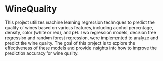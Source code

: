 # WineQuality
 
This project utilizes machine learning regression techniques to predict the quality of wines based on various features, including alcohol percentage, density, color (white or red), and pH. Two regression models, decision tree regression and random forest regression, were implemented to analyze and predict the wine quality. The goal of this project is to explore the effectiveness of these models and provide insights into how to improve the prediction accuracy for wine quality.
